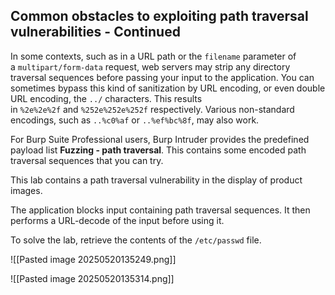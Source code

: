 ## Common obstacles to exploiting path traversal vulnerabilities - Continued

In some contexts, such as in a URL path or the `filename` parameter of a `multipart/form-data` request, web servers may strip any directory traversal sequences before passing your input to the application. You can sometimes bypass this kind of sanitization by URL encoding, or even double URL encoding, the `../` characters. This results in `%2e%2e%2f` and `%252e%252e%252f` respectively. Various non-standard encodings, such as `..%c0%af` or `..%ef%bc%8f`, may also work.

For Burp Suite Professional users, Burp Intruder provides the predefined payload list **Fuzzing - path traversal**. This contains some encoded path traversal sequences that you can try.


This lab contains a path traversal vulnerability in the display of product images.

The application blocks input containing path traversal sequences. It then performs a URL-decode of the input before using it.

To solve the lab, retrieve the contents of the `/etc/passwd` file.



![[Pasted image 20250520135249.png]]

![[Pasted image 20250520135314.png]]